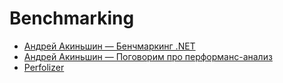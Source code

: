# Benchmarking
* [Андрей Акиньшин — Бенчмаркинг .NET](https://youtu.be/p-vSd_r33ac)
* [Андрей Акиньшин — Поговорим про перформанс-анализ](https://youtu.be/gc3yVybPuaY)
* [Perfolizer](https://github.com/AndreyAkinshin/perfolizer)
